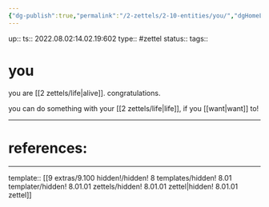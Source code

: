 ```yaml
---
{"dg-publish":true,"permalink":"/2-zettels/2-10-entities/you/","dgHomeLink":true,"dgPassFrontmatter":false}
---
```


up:: 
ts:: 2022.08.02:14.02.19:602
type:: #zettel
status:: 
tags:: 

# you

you are [[2 zettels/life|alive]]. congratulations.

you can do something with your [[2 zettels/life|life]], if you [[want|want]] to!

---
# references:



---
template:: [[9 extras/9.100 hidden!/hidden! 8 templates/hidden! 8.01 templater/hidden! 8.01.01 zettels/hidden! 8.01.01 zettel|hidden! 8.01.01 zettel]]
